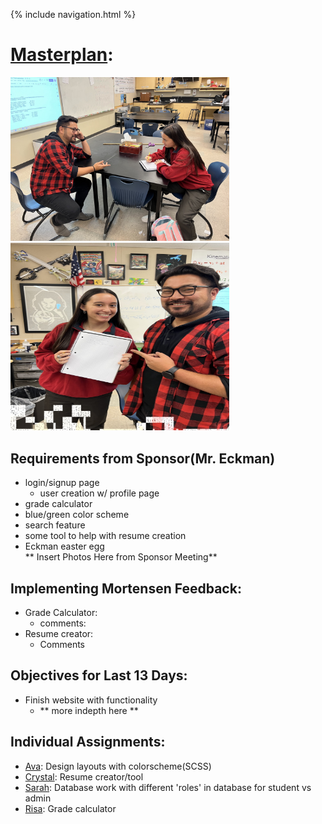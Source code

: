 {% include navigation.html %}

# [Masterplan](https://github.com/avabrooks/swagketo/issues/14):

<img style="width: 350px; max-height: 300px" src="src/main/resources/static/images/plan1.jpg"/>
<img style="width: 350px; max-height: 300px" src="src/main/resources/static/images/plan2.jpg"/>

## Requirements from Sponsor(Mr. Eckman)
* login/signup page
  * user creation w/ profile page
* grade calculator
* blue/green color scheme
* search feature
* some tool to help with resume creation
* Eckman easter egg
<br>** Insert Photos Here from Sponsor Meeting**

## Implementing Mortensen Feedback:
 * Grade Calculator:
   * comments:
 * Resume creator:
   * Comments

## Objectives for Last 13 Days:
 * Finish website with functionality
   * ** more indepth here **

## Individual Assignments: 
 * [Ava](https://github.com/avabrooks/swagketo/issues/16): Design layouts with colorscheme(SCSS) 
 * [Crystal](https://github.com/avabrooks/swagketo/issues/17): Resume creator/tool 
 * [Sarah](https://github.com/avabrooks/swagketo/issues/15): Database work with different 'roles' in database for student vs admin 
 * [Risa](https://github.com/avabrooks/swagketo/issues/18): Grade calculator



